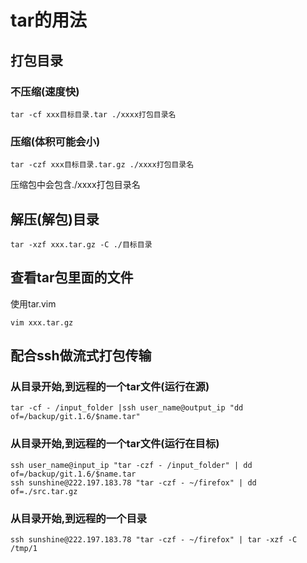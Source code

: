 # tar的用法
## 打包目录
### 不压缩(速度快)
```
tar -cf xxx目标目录.tar ./xxxx打包目录名
```
### 压缩(体积可能会小)
```
tar -czf xxx目标目录.tar.gz ./xxxx打包目录名
```

压缩包中会包含./xxxx打包目录名
## 解压(解包)目录
```
tar -xzf xxx.tar.gz -C ./目标目录
```
## 查看tar包里面的文件
使用tar.vim
```
vim xxx.tar.gz
```
## 配合ssh做流式打包传输
### 从目录开始,到远程的一个tar文件(运行在源)
```
tar -cf - /input_folder |ssh user_name@output_ip "dd of=/backup/git.1.6/$name.tar"
```
### 从目录开始,到远程的一个tar文件(运行在目标)
```
ssh user_name@input_ip "tar -czf - /input_folder" | dd of=/backup/git.1.6/$name.tar
ssh sunshine@222.197.183.78 "tar -czf - ~/firefox" | dd of=./src.tar.gz
```
### 从目录开始,到远程的一个目录
```
ssh sunshine@222.197.183.78 "tar -czf - ~/firefox" | tar -xzf -C /tmp/1
```
